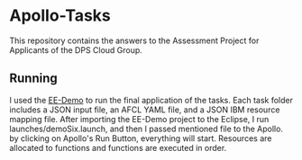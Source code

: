 # Apollo-Tasks

This repository contains the answers to the Assessment Project for Applicants of the DPS Cloud Group.
## Running

I used the [EE-Demo](https://github.com/Apollo-Core/EE-Demo) to run the final application of the tasks. Each task folder includes a JSON input file, an AFCL YAML file, and a JSON IBM resource mapping file. After importing the EE-Demo project to the Eclipse, I run launches/demoSix.launch, and then I passed mentioned file to the Apollo. by clicking on Apollo's Run Button, everything will start. Resources are allocated to functions and functions are executed in order.
